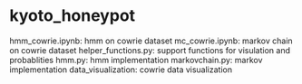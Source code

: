 # kyoto_honeypot

hmm_cowrie.ipynb: hmm on cowrie dataset
mc_cowrie.ipynb: markov chain on cowrie dataset
helper_functions.py: support functions for visulation and probablities
hmm.py: hmm implementation
markovchain.py: markov implementation
data_visualization: cowrie data visualization
